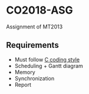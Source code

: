# CO2018-ASG

Assignment of MT2013

## Requirements

- Must follow [C coding style](https://www.gnu.org/prep/standards/html_node/Writing-C.html)
- Scheduling + Gantt diagram
- Memory
- Synchronization
- Report
